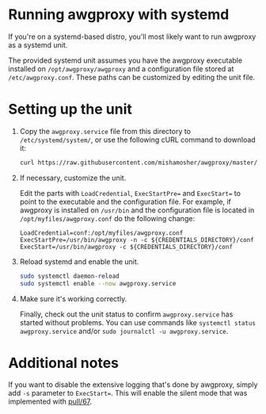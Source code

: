 # Running awgproxy with systemd

If you're on a systemd-based distro, you'll most likely want to run awgproxy as a systemd unit.

The provided systemd unit assumes you have the awgproxy executable installed on `/opt/awgproxy/awgproxy` and a configuration file stored at `/etc/awgproxy.conf`. These paths can be customized by editing the unit file.

# Setting up the unit

1. Copy the `awgproxy.service` file from this directory to `/etc/systemd/system/`, or use the following cURL command to download it:
   ```bash
   curl https://raw.githubusercontent.com/mishamosher/awgproxy/master/systemd/awgproxy.service | sudo tee /etc/systemd/system/awgproxy.service
   ```

2. If necessary, customize the unit.

   Edit the parts with `LoadCredential`, `ExecStartPre=` and `ExecStart=` to point to the executable and the configuration file. For example, if awgproxy is installed on `/usr/bin` and the configuration file is located in `/opt/myfiles/awgproxy.conf` do the following change:
   ```service
   LoadCredential=conf:/opt/myfiles/awgproxy.conf
   ExecStartPre=/usr/bin/awgproxy -n -c ${CREDENTIALS_DIRECTORY}/conf
   ExecStart=/usr/bin/awgproxy -c ${CREDENTIALS_DIRECTORY}/conf
   ```

4. Reload systemd and enable the unit.
   ```bash
   sudo systemctl daemon-reload
   sudo systemctl enable --now awgproxy.service
   ```

5. Make sure it's working correctly.

   Finally, check out the unit status to confirm `awgproxy.service` has started without problems. You can use commands like `systemctl status awgproxy.service` and/or `sudo journalctl -u awgproxy.service`.

# Additional notes

If you want to disable the extensive logging that's done by awgproxy, simply add `-s` parameter to `ExecStart=`. This will enable the silent mode that was implemented with [pull/67](https://github.com/whyvl/wireproxy/pull/67).
